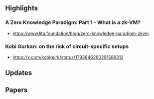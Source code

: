 ## Highlights
### A Zero Knowledge Paradigm: Part 1 - What is a zk-VM?
- https://www.lita.foundation/blog/zero-knowledge-paradigm-zkvm
### Kobi Gurkan: on the risk of circuit-specific setups
- https://x.com/kobigurk/status/1793846260291588312

## Updates

## Papers
